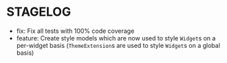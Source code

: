 # STAGELOG

- fix: Fix all tests with 100% code coverage
- feature: Create style models which are now used to style `Widget`s on a per-widget basis (`ThemeExtension`s are used to style `Widget`s on a global basis)
